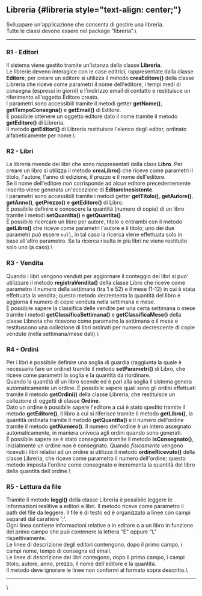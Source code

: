 ## Libreria  {#libreria style="text-align: center;"}

Sviluppare un\'applicazione che consenta di gestire una libreria.\
Tutte le classi devono essere nel package \"libreria\".\

------------------------------------------------------------------------

### R1 - Editori

Il sistema viene gestito tramite un\'istanza della classe **Libreria**.\
Le librerie deveno interagice con le case editrici, rappresentate dalla
classe **Editore**; per creare un editore si utilizza il metodo
**creaEditore()** della classe Libreria che riceve come parametri il
nome dell\'editore, i tempi medi di consegna (espressi in giorni) e
l\'indirizzo email di contatto e restituisce un riferimento all\'oggetto
Editore creato.\
I parametri sono accessibili tramite il metodi getter **getNome()**,
**getTempoConsegna()** e **getEmail()** di Editore.\
È possibile ottenere un oggetto editore dato il nome tramite il metodo
**getEditore()** di Libreria.\
Il metodo **getEditori()** di Libreria restituisce l\'elenco degli
editor, ordinato alfabeticamente per nome.\

### R2 - Libri

La libreria rivende dei libri che sono rappresentati dalla class
**Libro**. Per creare un libro si utilizza il metodo **creaLibro()** che
riceve come parametri il titolo, l\'autore, l\'anno di edizione, il
prezzo e il nome dell\'editore.\
Se il nome dell\'editore non corrisponde ad alcun editore
precedentemente inserito viene generata un\'eccezione di
**EditoreInesistente**.\
I parametri sono accessibili tramite i metodi getter **getTitolo()**,
**getAutore()**, **getAnno()**, **getPrezzo()** e **getEditore()** di
Libro.\
È possibile definire e conoscere la quantità (numero di copie) di un
libro tramite i metodi **setQuantita()** e **getQuantita()**.\
È possibile ricercare un libro per autore, titolo o entrambi con il
metodo **getLibro()** che riceve come parametri l\'autore e il titolo;
uno dei due parametri può essere `null`, in tal caso la ricerca viene
effettuata solo in base all\'altro parametro. Se la ricerca risulta in
più libri ne viene restituito solo uno (a caso).\

### R3 - Vendita

Quando i libri vengono venduti per aggiornare il conteggio dei libri si
puo\' utilizzare il metodo **registraVendita()** della classe Libro che
riceve come parametro il numero della settimana (tra 1 e 52) e il mese
(1-12) in cui è stata effettuata la vendita; questo metodo decrementa la
quantità del libro e aggiorna il numero di copie venduta nella settimana
e mese.\
È possibile sapere la classifica delle vendite per una certa settimana o
mese tramite i metodi **getClassificaSettimana()** e
**getClassificaMese()** della classe Libreria che ricevono come
parametro la settimana o il mese e restituscono una collezione di libri
ordinati per numero decrescente di copie vendute (nella settimana/mese
dati).\

### R4 - Ordini

Per i libri è possibile definire una soglia di guardia (raggiunta la
quale è necessario fare un ordine) tramite il metodo **setParametri()**
di Libro, che riceve come parametri la soglia e la quantità da
riordinare.\
Quando la quantità di un libro scende ed è pari alla soglia il sistema
genera automaticamente un ordine. È possibile sapere quali sono gli
ordini effettuati tramite il metodo **getOrdini()** della classe
Libreria, che restituisce un collezione di oggetti di classe
**Ordine**.\
Dato un ordine è possibile sapere l\'editore a cui è stato spedito
tramite il metodo **getEditore()**, il libro a cui si riferisce tramite
il metodo **getLibro()**, la quantità ordinata tramite il metodo
**getQuantita()** e il numero dell\'ordine tramite il metodo
**getNumero()**. Il numero dell\'ordine è un intero assegnato
automaticamente, in maniera univoca agli ordini quando sono generati.\
È possibile sapere se è stato consegnato tramite il metodo
**isConsegnato()**, inizialmente un ordine non è consegnato. Quando
*fisicamente* vengono ricevuti i libri relativi ad un ordine si utilizza
il metodo **ordineRicevuto()** della classe Libreria, che riceve come
parametro il numero dell\'ordine; questo metodo imposta l\'ordine come
consegnato e incrementa la quantità del libro della quantità
dell\'ordine.\

### R5 - Lettura da file

Tramite il metodo **leggi()** della classe Libreria è possibile leggere
le informazioni realitive a editori e libri. Il metodo riceve come
parametro il path del file da leggere. Il file è di testo ed è
organizzato a linee con campi separati dal carattere \';\'.\
Ogni linea contiene informazioni relative a in editore o a un libro in
funzione del primo campo che può contenere la lettera \"E\" oppure \"L\"
rispettivamente.\
Le linee di descrizione degli editori contengono, dopo il primo campo, i
campi nome, tempo di consegna ed email.\
Le linee di descrizione dei libri contegono, dopo il primo campo, i
campi titolo, autore, anno, prezzo, il nome dell\'editore e la
quantità.\
Il metodo deve ignorare le linee non conformi al formato sopra
descritto.\

------------------------------------------------------------------------

\
